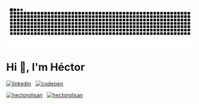[![snake](https://raw.githubusercontent.com/hectorOliSan/hectorOliSan/output/snake.svg)]()

# Hi 👋, I'm Héctor

[![linkedin](https://img.shields.io/badge/linkedin-hectorolisan-333B4B?style=for-the-badge&labelColor=0D1117)](https://www.linkedin.com/in/hectorolisan)
&nbsp;
[![codepen](https://img.shields.io/badge/codepen-hectorolisan-333B4B?style=for-the-badge&labelColor=0D1117)](https://codepen.io/hectorOliSan)

[![hectorolisan](https://github-readme-stats.vercel.app/api?username=hectorolisan&hide_title=true&ring_color=333B4B&show_icons=true&icon_color=333B4B&text_color=FFFFFF&bg_color=0D1117)]()
&nbsp;
[![hectorolisan](https://github-readme-stats.vercel.app/api/top-langs?username=hectorOliSan&layout=compact&hide_title=true&title_color=FFFFFF&text_color=FFFFFF&bg_color=0D1117&size_weight=0&count_weight=1&langs_count=8&card_width=350)]()

